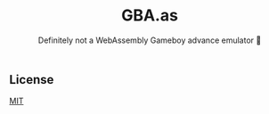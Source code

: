<h1 style="text-align: center"> GBA.as </h1>
<p style="text-align: center; margin-bottom: 50px">Definitely not a WebAssembly Gameboy advance emulator 🚀<p>






## License
[MIT](https://choosealicense.com/licenses/mit/)